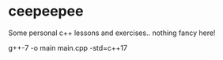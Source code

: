 # ceepeepee

Some personal c++ lessons and exercises.. nothing fancy here!

g++-7 -o main main.cpp -std=c++17

